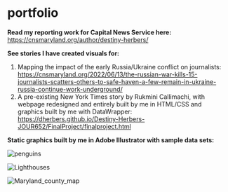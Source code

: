 # portfolio

<strong>Read my reporting work for Capital News Service here:</strong> https://cnsmaryland.org/author/destiny-herbers/

<strong>See stories I have created visuals for:</strong>
  1) Mapping the impact of the early Russia/Ukraine conflict on journalists: https://cnsmaryland.org/2022/06/13/the-russian-war-kills-15-journalists-scatters-others-to-safe-haven-a-few-remain-in-ukraine-russia-continue-work-underground/
  2) A pre-existing New York Times story by Rukmini Callimachi, with webpage redesigned and entirely built by me in HTML/CSS and graphics built by me with DataWrapper: https://dherbers.github.io/Destiny-Herbers-JOUR652/FinalProject/finalproject.html


<strong>Static graphics built by me in Adobe Illustrator with sample data sets:</strong>

![penguins](https://user-images.githubusercontent.com/89993348/230167444-6696ec0f-2e17-40e5-8ac8-ca88b71ba64d.png)

![Lighthouses](https://user-images.githubusercontent.com/89993348/230167633-bbde2a55-321e-4545-91d4-5ee160606e8a.png)

![Maryland_county_map](https://user-images.githubusercontent.com/89993348/230167989-b62d473c-5bc3-455a-8924-7ed3d06f65f7.png)
